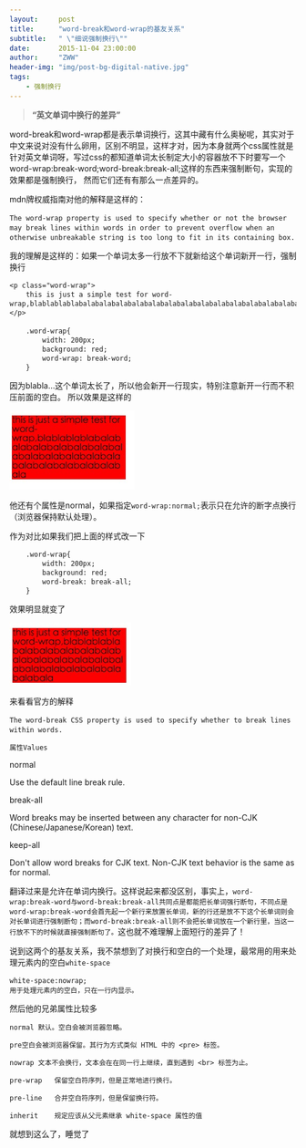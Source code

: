 ```yaml
---
layout:     post
title:      "word-break和word-wrap的基友关系"
subtitle:   " \"细说强制换行\""
date:       2015-11-04 23:00:00
author:     "ZWW"
header-img: "img/post-bg-digital-native.jpg"
tags:
    - 强制换行
---
```


> **“英文单词中换行的差异”**

word-break和word-wrap都是表示单词换行，这其中藏有什么奥秘呢，其实对于中文来说对没有什么卵用，区别不明显，这样才对，因为本身就两个css属性就是针对英文单词呀，写过css的都知道单词太长制定大小的容器放不下时要写一个word-wrap:break-word;word-break:break-all;这样的东西来强制断句，实现的效果都是强制换行， 然而它们还有有那么一点差异的。

mdn牌权威指南对他的解释是这样的：

`The word-wrap property is used to specify whether or not the browser may break lines within words in order to prevent overflow when an otherwise unbreakable string is too long to fit in its containing box.`

我的理解是这样的：如果一个单词太多一行放不下就新给这个单词新开一行，强制换行

    <p class="word-wrap">
        this is just a simple test for word-wrap,blablablablabalabalabalabalabalabalabalabalabalabalabalabalabalabalabalabalabalabala
    </p>
    
        .word-wrap{
            width: 200px;
            background: red;
            word-wrap: break-word;
        }

因为blabla...这个单词太长了，所以他会新开一行现实，特别注意新开一行而不积压前面的空白。
所以效果是这样的

![word-wrap](/img/post-img/word-break.png)	


他还有个属性是normal，如果指定`word-wrap:normal;`表示只在允许的断字点换行（浏览器保持默认处理）。

作为对比如果我们把上面的样式改一下

        .word-wrap{
            width: 200px;
            background: red;
            word-break: break-all;
        }

效果明显就变了

![word-break](/img/post-img/break-all.png)	

来看看官方的解释

`The word-break CSS property is used to specify whether to break lines within words.`

`属性Values`

normal

Use the default line break rule.

break-all

Word breaks may be inserted between any character for non-CJK (Chinese/Japanese/Korean) text.

keep-all

Don't allow word breaks for CJK text.  Non-CJK text behavior is the same as for normal.

翻译过来是允许在单词内换行。这样说起来都没区别，事实上，`word-wrap:break-word与word-break:break-all共同点是都能把长单词强行断句，不同点是word-wrap:break-word会首先起一个新行来放置长单词，新的行还是放不下这个长单词则会对长单词进行强制断句；而word-break:break-all则不会把长单词放在一个新行里，当这一行放不下的时候就直接强制断句了。`这也就不难理解上面短行的差异了！


说到这两个的基友关系，我不禁想到了对换行和空白的一个处理，最常用的用来处理元素内的空白`white-space`

	white-space:nowrap;
	用于处理元素内的空白，只在一行内显示。
	

然后他的兄弟属性比较多

`normal	默认。空白会被浏览器忽略。`

`pre空白会被浏览器保留。其行为方式类似 HTML 中的 <pre> 标签。`

`nowrap	文本不会换行，文本会在在同一行上继续，直到遇到 <br> 标签为止。`

`pre-wrap	保留空白符序列，但是正常地进行换行。`

`pre-line	合并空白符序列，但是保留换行符。`

`inherit	规定应该从父元素继承 white-space 属性的值`

就想到这么了，睡觉了

